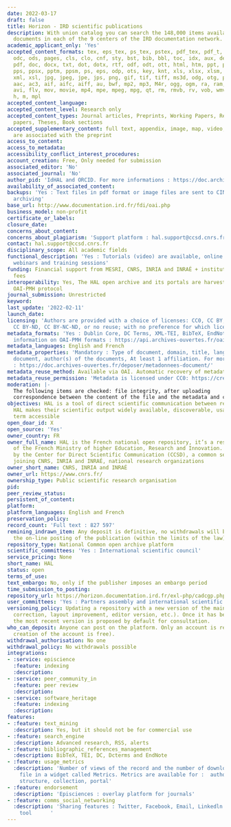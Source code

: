 ```yaml
---
date: 2022-03-17
draft: false
title: Horizon - IRD scientific publications
description: With union catalog you can search the 148,000 items available and locates
  documents in each of the 9 centers of the IRD documentation network.
academic_applicant_only: 'Yes'
accepted_content_formats: tex, eps_tex, ps_tex, pstex, pdf_tex, pdf_t, pdftex, zip,
  odc, ods, pages, cls, clo, cnf, sty, bst, bib, bbl, toc, idx, aux, def, loc, table,
  pdf, doc, docx, txt, dot, dotx, rtf, odf, odt, ott, html, htm, ppt, pptx, pot, potx,
  pps, ppsx, pptm, ppsm, ps, eps, odp, ots, key, knt, xls, xlsx, xlsm, xltx, xlt,
  xml, xsl, jpg, jpeg, jpe, jps, png, gif, tif, tiff, ms3d, odg, otg, pct, svg, gls,
  aac, ac3, aif, aifc, aiff, au, bwf, mp2, mp3, M4r, ogg, ogm, ra, ram, wma, wav,
  avi, flv, mov, movie, mp4, mpe, mpeg, mpg, qt, rm, rmvb, rv, vob, wmv, m4a, c, py,
  h, m, mpl
accepted_content_language:
accepted_content_level: Research only
accepted_content_types: Journal articles, Preprints, Working Papers, Reports, Conference
  papers, Theses, Book sections
accepted_supplementary_content: full text, appendix, image, map, video, sound. Those
  are associated with the preprint
access_to_content:
access_to_metadata:
accessibility_conflict_interest_procedures:
account_creation: Free, Only needed for submission
associated_editor: 'No'
associated_journal: 'No'
author_pid: 'IdHAL and ORCID. For more informations : https://doc.archives-ouvertes.fr/identifiant-auteur-idhal-cv/'
availability_of_associated_content:
backups: 'Yes : Text files in pdf format or image files are sent to CINES for long-term
  archiving'
base_url: http://www.documentation.ird.fr/fdi/oai.php
business_model: non-profit
certificate_or_labels:
closure_date:
concerns_about_content:
concerns_about_plagiarism: 'Support platform : hal.support@ccsd.cnrs.fr'
contact: hal.support@ccsd.cnrs.fr
disciplinary_scope: All academic fields
functional_description: 'Yes : Tutorials (video) are available, online documentation,
  webinars and training sessions'
funding: Financial support from MESRI, CNRS, INRIA and INRAÉ + institutional portals
  fees
interoperability: Yes, The HAL open archive and its portals are harvestable via the
  OAI-PMH protocol
journal_submission: Unrestricted
keyword:
last_update: '2022-02-11'
launch_date:
licensing: 'Authors are provided with a choice of licenses: CC0, CC BY, CC BY-NC,
  CC BY-ND, CC BY-NC-ND, or no reuse; with no preference for which license chosen'
metadata_formats: 'Yes : Dublin Core, DC Terms, XML-TEI, BibTeX, EndNote. For more
  information on OAI-PMH formats : https://api.archives-ouvertes.fr/oai/hal/?verb=ListMetadataFormats'
metadata_languages: English and French
metadata_properties: 'Mandatory : Type of document, domain, title, language of the
  document, author(s) of the documents, At least 1 affiliation. For more information
  : https://doc.archives-ouvertes.fr/deposer/metadonnees-document/'
metadata_reuse_method: Available via OAI. Automatic recovery of metadata from crossref
metadata_reuse_permission: 'Metadata is licensed under CC0: https://creativecommons.org/publicdomain/zero/1.0/'
moderation: |-
  The following items are checked: file integrity, after uploading
  correspondence between the content of the file and the metadata and compliance with the publisher's policy for published documents. All repositories with files (full text, appendix, image, map, video, sound) are manually checked before being put online.
objectives: HAL is a tool of direct scientific communication between researchers.
  HAL makes their scientific output widely available, discoverable, usable and long
  term accessible
open_doar_id: X
open_source: 'Yes'
owner_country: FR
owner_full_name: HAL is the French national open repository, it’s a research infrastructure
  of the French Ministry of higher Education, Research and Innovation. HAL is managed
  by the Center for Direct Scientific Communication (CCSD), a common service unit
  joining CNRS, INRIA and INRAÉ, national research organizations
owner_short_name: CNRS, INRIA and INRAÉ
owner_url: https://www.cnrs.fr/
ownership_type: Public scientific research organisation
pid:
peer_review_status:
persistent_of_content:
platform:
platform_languages: English and French
preservation_policy:
record_count: 'Full text : 827 597'
remining_indrawn_item: Any deposit is definitive, no withdrawals will be made after
  the on-line posting of the publication (within the limits of the law)
repository_type: National Common open archive platform
scientific_committees: 'Yes : International scientific council'
service_pricing: None
short_name: HAL
status: open
terms_of_use:
text_embargo: No, only if the publisher imposes an embargo period
time_submission_to_posting:
repository_url: https://horizon.documentation.ird.fr/exl-php/cadcgp.php?CMD=CHERCHE&query=1&MODELE=vues/horizon/accueil.html&AUTH=1
user_committees: 'Yes : Partners assembly and international scientific council'
versioning_policy: Updating a repository with a new version of the main file (content
  correction, layout improvement, editor version, etc.). Once it has been put online,
  the most recent version is proposed by default for consultation.
who_can_deposit: Anyone can post on the platform. Only an account is required ( The
  creation of the account is free).
withdrawal_authorisation: No one
withdrawal_policy: No withdrawals possible
integrations:
- :service: episcience
  :feature: indexing
  :description:
- :service: peer_community_in
  :feature: peer review
  :description:
- :service: software_heritage
  :feature: indexing
  :description:
features:
- :feature: text_mining
  :description: Yes, but it should not be for commercial use
- :feature: search_engine
  :description: Advanced research, RSS, alerts
- :feature: bibliographic_references_management
  :description: BibTeX, TEI, DC, Dcterms and EndNote
- :feature: usage_metrics
  :description: 'Number of views of the record and the number of downloads of the
    file in a widget called Metrics. Metrics are available for :  author, depositor,
    structure, collection, portal'
- :feature: endorsement
  :description: 'Episciences : overlay platform for journals'
- :feature: comms_social_networking
  :description: 'Sharing features : Twitter, Facebook, Email, Linkedln and any communication
    tool      '
---
```



